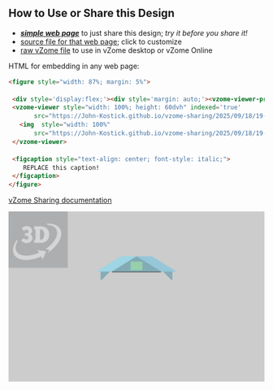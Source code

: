
## How to Use or Share this Design

 - [***simple web page***](<https://John-Kostick.github.io/vzome-sharing/2025/09/18/19-25-12-Triacon-CM/>) to just share this design; *try it before you share it!*
 - [source file for that web page](<https://github.com/John-Kostick/vzome-sharing/edit/main/2025/09/18/19-25-12-Triacon-CM/index.md>); click to customize
 - [raw vZome file](<https://raw.githubusercontent.com/John-Kostick/vzome-sharing/main/2025/09/18/19-25-12-Triacon-CM/Triacon-CM.vZome>) to use in vZome desktop or vZome Online
 
 HTML for embedding in any web page:
 ```html
<figure style="width: 87%; margin: 5%">
  
  <div style='display:flex;'><div style='margin: auto;'><vzome-viewer-previous label='prev step'></vzome-viewer-previous><vzome-viewer-next label='next step'></vzome-viewer-next></div></div>
  <vzome-viewer style="width: 100%; height: 60dvh" indexed='true'
        src="https://John-Kostick.github.io/vzome-sharing/2025/09/18/19-25-12-Triacon-CM/Triacon-CM.vZome" >
    <img  style="width: 100%"
        src="https://John-Kostick.github.io/vzome-sharing/2025/09/18/19-25-12-Triacon-CM/Triacon-CM.png" >
  </vzome-viewer>

  <figcaption style="text-align: center; font-style: italic;">
     REPLACE this caption!
  </figcaption>
</figure>

 ```

[vZome Sharing documentation](https://vzome.github.io/vzome/sharing.html#how-it-works)

![Image](<Triacon-CM.png>)

